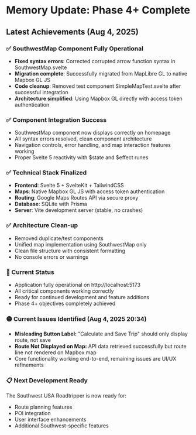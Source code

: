 # Memory Update: Phase 4+ Complete

## Latest Achievements (Aug 4, 2025)

### ✅ SouthwestMap Component Fully Operational
- **Fixed syntax errors**: Corrected corrupted arrow function syntax in SouthwestMap.svelte
- **Migration complete**: Successfully migrated from MapLibre GL to native Mapbox GL JS
- **Code cleanup**: Removed test component SimpleMapTest.svelte after successful integration
- **Architecture simplified**: Using Mapbox GL directly with access token authentication

### ✅ Component Integration Success
- SouthwestMap component now displays correctly on homepage
- All syntax errors resolved, clean component architecture
- Navigation controls, error handling, and map interaction features working
- Proper Svelte 5 reactivity with $state and $effect runes

### ✅ Technical Stack Finalized
- **Frontend**: Svelte 5 + SvelteKit + TailwindCSS
- **Maps**: Native Mapbox GL JS with access token authentication
- **Routing**: Google Maps Routes API via secure proxy
- **Database**: SQLite with Prisma
- **Server**: Vite development server (stable, no crashes)

### ✅ Architecture Clean-up
- Removed duplicate/test components
- Unified map implementation using SouthwestMap only
- Clean file structure with consistent formatting
- No console errors or warnings

### 🎯 Current Status
- Application fully operational on http://localhost:5173
- All critical components working correctly
- Ready for continued development and feature additions
- Phase 4+ objectives completely achieved

### 🟡 Current Issues Identified (Aug 4, 2025 20:34)
- **Misleading Button Label:** "Calculate and Save Trip" should only display route, not save
- **Route Not Displayed on Map:** API data retrieved successfully but route line not rendered on Mapbox map
- Core functionality working end-to-end, remaining issues are UI/UX refinements

### 📋 Next Development Ready
The Southwest USA Roadtripper is now ready for:
- Route planning features
- POI integration
- User interface enhancements
- Additional Southwest-specific features
